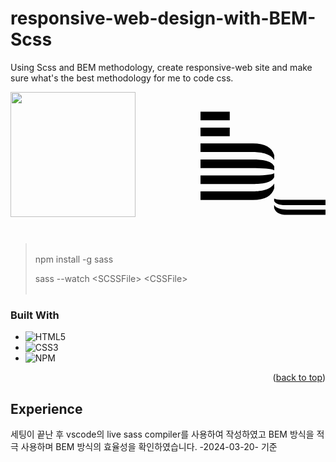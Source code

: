 <div id="#top">

# responsive-web-design-with-BEM-Scss
Using Scss and BEM methodology, create responsive-web site and make sure what's the best methodology for me to code css.

<div style="display:flex; justify-content:space-between">
<img src="https://sass-lang.com/assets/img/logos/logo.svg" width="200px" height="200px">

<svg viewBox="0 0 101.7 84" width="200px" height="200px" class="opacity-80 astro-5SOCBQWG" astro-icon="b_"><path d="M0 13h23.8v7H0zM0 0h23.8v7H0zm42.7 25.9H0v7h41.1c4.5 0 15 .1 18.9 6.4v-3.9c-1.9-6.2-7.5-9.5-17.3-9.5zm.1 13H0v7h41.1c10 0 16.3.4 18.9 1.8v-3.1c-2-4.9-10.4-5.7-17.2-5.7zm-.1 33H0v-7h41.1c4.5 0 15-.1 18.9-6.4v3.9c-1.9 6.2-7.5 9.5-17.3 9.5zm.1-13H0v-7h41.1c10 0 16.3-.4 18.9-1.8v3.1c-2 4.9-10.4 5.7-17.2 5.7zM70.4 84h31.4v-4.3H71.3c-2.7 0-9.1-.1-11.4-3.8v2.4C61 82 64.4 84 70.4 84zm-.1-7.9h31.4v-4.3H71.3c-6.1 0-9.9-.2-11.4-1.1v1.9c1.2 3 6.3 3.5 10.4 3.5z"></path></svg>
</div>

> <br>
> npm install -g sass
> 
> sass --watch \<SCSSFile\> \<CSSFile\>
> <br>
> <br>

### Built With

- ![HTML5][HTML5.url]
- ![CSS3][CSS3.url]
- ![NPM][npm.url]

<p align="right">
(<a href="#top">back to top</a>)
</p>

## Experience

세팅이 끝난 후
vscode의 live sass compiler를 사용하여 작성하였고 BEM 방식을 적극 사용하며 BEM 방식의 효율성을 확인하였습니다. -2024-03-20- 기준

[JavaScript.url]: https://img.shields.io/badge/javascript-%23323330.svg?style=for-the-badge&logo=javascript&logoColor=%23F7DF1E
[HTML5.url]: https://img.shields.io/badge/html5-%23E34F26.svg?style=for-the-badge&logo=html5&logoColor=white
[CSS3.url]: https://img.shields.io/badge/css3-%231572B6.svg?style=for-the-badge&logo=css3&logoColor=white
[Webpack.url]: https://img.shields.io/badge/webpack-%238DD6F9.svg?style=for-the-badge&logo=webpack&logoColor=black
[npm.url]: https://img.shields.io/badge/NPM-%23CB3837.svg?style=for-the-badge&logo=npm&logoColor=white